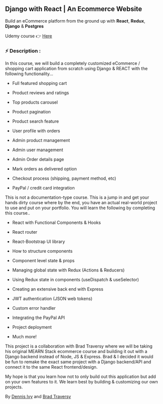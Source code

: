 ## Django with React | An Ecommerce Website

Build an eCommerce platform from the ground up with **React**, **Redux**, **Django** & **Postgres**

Udemy course :point_right: [Here](https://www.udemy.com/course/django-with-react-an-ecommerce-website/)

### :zap: Description :

In this course, we will build a completely customized eCommerce / shopping cart application from scratch using Django & REACT with the following functionality...

- Full featured shopping cart

- Product reviews and ratings

- Top products carousel

- Product pagination

- Product search feature

- User profile with orders

- Admin product management

- Admin user management

- Admin Order details page

- Mark orders as delivered option

- Checkout process (shipping, payment method, etc)

- PayPal / credit card integration


This is not a documentation-type course. This is a jump in and get your hands dirty course where by the end, you have an actual real-world project to use and put on your portfolio. You will learn the following by completing this course..


- React with Functional Components & Hooks

- React router

- React-Bootstrap UI library

- How to structure components

- Component level state & props

- Managing global state with Redux (Actions & Reducers)

- Using Redux state in components (useDispatch & useSelector)

- Creating an extensive back end with Express

- JWT authentication (JSON web tokens)

- Custom error handler

- Integrating the PayPal API

- Project deployment

- Much more!


This project is a collaboration with Brad Traversy where we will be taking his original MEARN Stack ecommerce course and building it out with a Django backend instead of Node, JS & Express. Brad & I decided it would be fun to remake the exact same project with a Django backend/API and connect it to the same React frontend/design.


My hope is that you learn how not to only build out this application but add on your own features to it. We learn best by building & customizing our own projects.

By [Dennis Ivy](https://www.udemy.com/course/django-with-react-an-ecommerce-website/#instructor-1) and [Brad Traversy](https://www.udemy.com/course/django-with-react-an-ecommerce-website/#instructor-2)